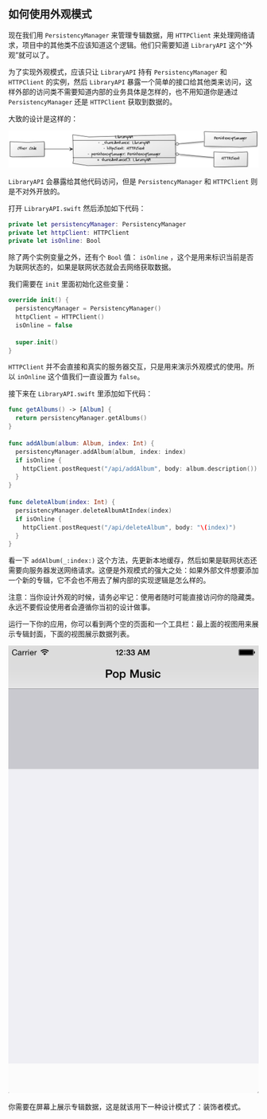 ## 如何使用外观模式

现在我们用 `PersistencyManager` 来管理专辑数据，用 `HTTPClient` 来处理网络请求，项目中的其他类不应该知道这个逻辑。他们只需要知道 `LibraryAPI` 这个“外观”就可以了。

为了实现外观模式，应该只让 `LibraryAPI` 持有 `PersistencyManager` 和 `HTTPClient` 的实例，然后 `LibraryAPI` 暴露一个简单的接口给其他类来访问，这样外部的访问类不需要知道内部的业务具体是怎样的，也不用知道你是通过 `PersistencyManager` 还是 `HTTPClient` 获取到数据的。

大致的设计是这样的：

![](../images/facade3.png)

`LibraryAPI` 会暴露给其他代码访问，但是 `PersistencyManager` 和 `HTTPClient` 则是不对外开放的。

打开 `LibraryAPI.swift` 然后添加如下代码：

```swift
private let persistencyManager: PersistencyManager
private let httpClient: HTTPClient
private let isOnline: Bool
```

除了两个实例变量之外，还有个 `Bool` 值： `isOnline` ，这个是用来标识当前是否为联网状态的，如果是联网状态就会去网络获取数据。

我们需要在 `init` 里面初始化这些变量：

```swift
override init() {
  persistencyManager = PersistencyManager()
  httpClient = HTTPClient()
  isOnline = false

  super.init()
}
```

`HTTPClient` 并不会直接和真实的服务器交互，只是用来演示外观模式的使用。所以 `inOnline` 这个值我们一直设置为 `false`。

接下来在 `LibraryAPI.swift` 里添加如下代码：

```swift
func getAlbums() -> [Album] {
  return persistencyManager.getAlbums()
}

func addAlbum(album: Album, index: Int) {
  persistencyManager.addAlbum(album, index: index)
  if isOnline {
    httpClient.postRequest("/api/addAlbum", body: album.description())
  }
}

func deleteAlbum(index: Int) {
  persistencyManager.deleteAlbumAtIndex(index)
  if isOnline {
    httpClient.postRequest("/api/deleteAlbum", body: "\(index)")
  }
}
```

看一下 `addAlbum(_:index:)` 这个方法，先更新本地缓存，然后如果是联网状态还需要向服务器发送网络请求。这便是外观模式的强大之处：如果外部文件想要添加一个新的专辑，它不会也不用去了解内部的实现逻辑是怎么样的。

注意：当你设计外观的时候，请务必牢记：使用者随时可能直接访问你的隐藏类。永远不要假设使用者会遵循你当初的设计做事。

运行一下你的应用，你可以看到两个空的页面和一个工具栏：最上面的视图用来展示专辑封面，下面的视图展示数据列表。

![](../images/facade4.png)

你需要在屏幕上展示专辑数据，这是就该用下一种设计模式了：装饰者模式。

